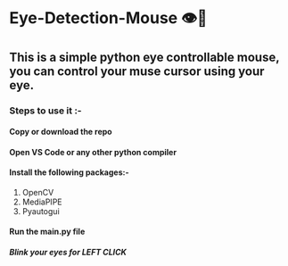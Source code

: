 # Eye-Detection-Mouse 👁️🤖
## This is a simple python eye controllable mouse, you can control your muse cursor using your eye.

### Steps to use it :-

#### Copy or download the repo
#### Open VS Code or any other python compiler
#### Install the following packages:-
1. OpenCV
2. MediaPIPE
3. Pyautogui

#### Run the main.py file


##### Blink your eyes for LEFT CLICK


